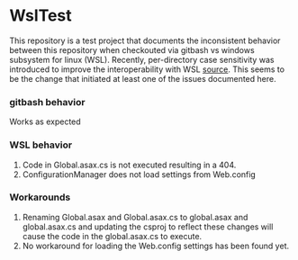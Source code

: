 # WslTest

This repository is a test project that documents the inconsistent behavior between this repository when checkouted via gitbash vs windows subsystem for linux (WSL). Recently, per-directory case sensitivity was introduced to improve the interoperability with WSL [source](https://blogs.msdn.microsoft.com/commandline/2018/02/28/per-directory-case-sensitivity-and-wsl/). This seems to be the change that initiated at least one of the issues documented here.
### gitbash behavior

Works as expected

### WSL behavior

1. Code in Global.asax.cs is not executed resulting in a 404.
1. ConfigurationManager does not load settings from Web.config

### Workarounds

1. Renaming Global.asax and Global.asax.cs to global.asax and global.asax.cs and updating the csproj to reflect these changes will cause the code in the global.asax.cs to execute.
1. No workaround for loading the Web.config settings has been found yet.